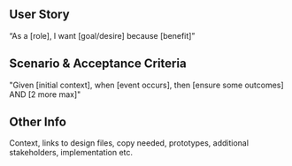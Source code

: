 ## User Story

“As a [role], I want [goal/desire] because [benefit]” 

## Scenario & Acceptance Criteria

"Given [initial context], when [event occurs], then [ensure some outcomes] AND [2 more max]"

## Other Info

Context, links to design files, copy needed, prototypes, additional stakeholders, implementation etc.



